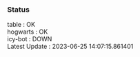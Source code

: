 ### Status


table : OK  
hogwarts : OK  
icy-bot : DOWN  
Latest Update : 2023-06-25 14:07:15.861401
